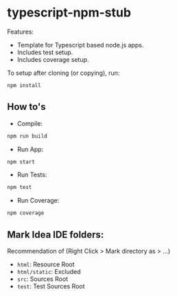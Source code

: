 # typescript-npm-stub

Features:

- Template for Typescript based node.js apps. 
- Includes test setup.
- Includes coverage setup.

To setup after cloning (or copying), run:
```bash
npm install
```

## How to's
- Compile:
```bash
npm run build
```
- Run App:
```bash
npm start
```
- Run Tests:
```bash
npm test
```
- Run Coverage:
```bash
npm coverage
```

## Mark Idea IDE folders:
Recommendation of (Right Click > Mark directory as > ...)

- `html`: Resource Root
- `html/static`: Excluded
- `src`: Sources Root
- `test`: Test Sources Root
